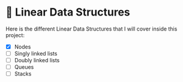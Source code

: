 # 📂 Linear Data Structures

Here is the different Linear Data Structures that I will cover inside this project:

- [X] Nodes
- [ ] Singly linked lists
- [ ] Doubly linked lists
- [ ] Queues
- [ ] Stacks
